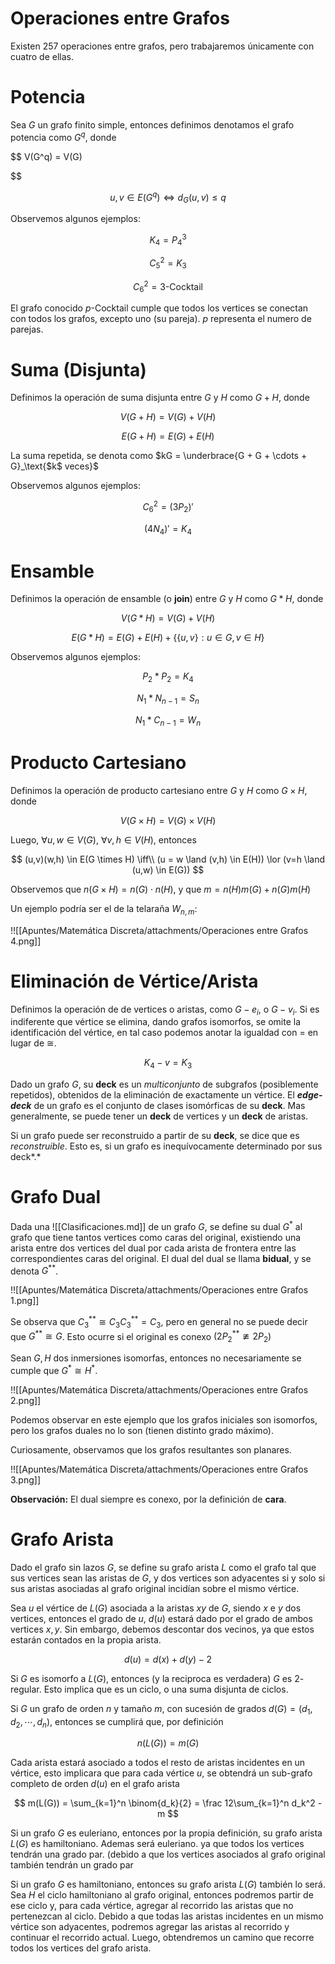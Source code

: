 # Operaciones entre Grafos

Existen 257 operaciones entre grafos, pero trabajaremos únicamente con cuatro de ellas.

# Potencia

Sea $G$ un grafo finito simple, entonces definimos denotamos el grafo potencia como $G^q$, donde

$$
V(G^q) = V(G)

$$

$$
u, v \in E(G^q) \iff d_G(u,v) \leq q
$$

Observemos algunos ejemplos:

$$
K_4 = P_4^3
$$

$$
C_5^2 = K_3
$$

$$
C_6^2 = 3\text{-Cocktail}
$$

El grafo conocido $p$-Cocktail cumple que todos los vertices se conectan con todos los grafos, excepto uno (su pareja). $p$ representa el numero de parejas.

# Suma (Disjunta)

Definimos la operación de suma disjunta entre $G$ y $H$ como $G + H$, donde

$$
V(G+H) =V(G) + V(H)
$$

$$
E(G+H) = E(G) + E(H)
$$

La suma repetida, se denota como $kG = \underbrace{G + G + \cdots + G}_\text{$k$ veces}$

Observemos algunos ejemplos:

$$
C_6^2 = (3P_2)'
$$

$$
(4N_4)' = K_4
$$

# Ensamble

Definimos la operación de ensamble (o ****join****) entre $G$ y $H$ como $G * H$, donde

$$
V(G *H) = V(G) + V(H)
$$

$$
E(G*H) = E(G) + E(H) + \{\{u,v\}: u\in G, v \in H\}
$$

Observemos algunos ejemplos:

$$
P_2 * P_2 = K_4
$$

$$
 N_1 * N_{n-1} = S_n
$$

$$
N_1 * C_{n-1} = W_n
$$

# Producto Cartesiano

Definimos la operación de producto cartesiano entre $G$ y $H$ como $G \times H$, donde

$$
V(G \times H) = V(G) \times V(H)
$$

Luego, $\forall u,w \in V(G)$, $\forall v,h \in V(H)$, entonces

$$
(u,v)(w,h) \in E(G \times H) \iff\\ (u = w \land (v,h) \in E(H)) \lor (v=h \land (u,w) \in E(G))
$$

Observemos que $n(G \times H) = n(G) \cdot n(H)$, y que $m = n(H)m(G) + n(G)m(H)$

Un ejemplo podría ser el de la telaraña $W_{n,m}$:

!![[Apuntes/Matemática Discreta/attachments/Operaciones entre Grafos 4.png]]

# Eliminación de Vértice/Arista

Definimos la operación de de vertices o aristas, como $G - e_i$, o $G - v_i$. Si es indiferente que vértice se elimina, dando grafos isomorfos, se omite la identificación del vértice, en tal caso podemos anotar la igualdad con $=$ en lugar de $\cong$. 

$$
K_4 - v = K_3
$$

Dado un grafo $G$, su ****deck**** es un *multiconjunto* de subgrafos (posiblemente repetidos), obtenidos de la eliminación de exactamente un vértice. El *********edge-deck********* de un grafo es el conjunto de clases isomórficas de su ****deck****. Mas generalmente, se puede tener un ******deck****** de vertices y un ****deck**** de aristas.

Si un grafo puede ser reconstruido a partir de su ****deck****, se dice que es *reconstruible*. Esto es, si un grafo es inequívocamente determinado por sus deck*.*

# Grafo Dual

Dada una ![[Clasificaciones.md]] de un grafo $G$, se define su dual $G^*$ al grafo que tiene tantos vertices como caras del original, existiendo una arista entre dos vertices del dual por cada arista de frontera entre las correspondientes caras del original. El dual del dual se llama ******bidual******, y se denota $G^{**}$.

!![[Apuntes/Matemática Discreta/attachments/Operaciones entre Grafos 1.png]]

Se observa que $C_3^{**} \cong C_3$$C_3^{**} = C_3$, pero en general no se puede decir que $G^{**} \cong G$. Esto ocurre si el original es conexo $(2P_2^{**} \ncong 2P_2)$ 

Sean $G, H$ dos inmersiones isomorfas, entonces no necesariamente se cumple que $G^* \cong H^*$.

!![[Apuntes/Matemática Discreta/attachments/Operaciones entre Grafos 2.png]]

Podemos observar en este ejemplo que los grafos iniciales son isomorfos, pero los grafos duales no lo son (tienen distinto grado máximo).

Curiosamente, observamos que los grafos resultantes son planares.

!![[Apuntes/Matemática Discreta/attachments/Operaciones entre Grafos 3.png]]

**************************Observación:************************** El dual siempre es conexo, por la definición de ****cara****.

# Grafo Arista

Dado el grafo sin lazos $G$, se define su grafo arista $L$ como el grafo tal que sus vertices sean las aristas de $G$, y dos vertices son adyacentes si y solo si sus aristas asociadas al grafo original incidían sobre el mismo vértice.

Sea $u$ el vértice de $L(G)$ asociada a la aristas $xy$ de $G$, siendo $x$ e $y$ dos vertices, entonces el grado de $u$, $d(u)$ estará dado por el grado de ambos vertices $x,y$. Sin embargo, debemos descontar dos vecinos, ya que estos estarán contados en la propia arista.

$$
d(u) = d(x) + d(y) - 2
$$

Si $G$ es isomorfo a $L(G)$, entonces (y la reciproca es verdadera) $G$ es $2$-regular. Esto implica que es un ciclo, o una suma disjunta de ciclos.

Si $G$ un grafo de orden $n$ y tamaño $m$, con sucesión de grados $d(G) = (d_1, d_2, \cdots, d_n)$, entonces se cumplirá que, por definición

$$
n(L(G)) = m(G)
$$

Cada arista estará asociado a todos el resto de aristas incidentes en un vértice, esto implicara que para cada vértice $u$, se obtendrá un sub-grafo completo de orden $d(u)$ en el grafo arista

$$
m(L(G)) = \sum_{k=1}^n \binom{d_k}{2} = \frac 12\sum_{k=1}^n d_k^2 - m
$$

Si un grafo $G$ es euleriano, entonces por la propia definición, su grafo arista $L(G)$ es hamiltoniano. Ademas será euleriano. ya que todos los vertices tendrán una grado par. (debido a que los vertices asociados al grafo original también tendrán un grado par

Si un grafo $G$ es hamiltoniano, entonces su grafo arista $L(G)$ también lo será. Sea $H$ el ciclo hamiltoniano al grafo original, entonces podremos partir de ese ciclo y, para cada vértice, agregar al recorrido las aristas que no pertenezcan al ciclo. Debido a que todas las aristas incidentes en un mismo vértice son adyacentes, podremos agregar las aristas al recorrido y continuar el recorrido actual. Luego, obtendremos un camino que recorre todos los vertices del grafo arista.